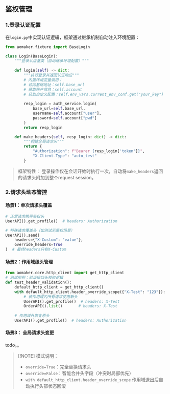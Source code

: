 ## 鉴权管理
### 1.登录认证配置
在`login.py`中实现认证逻辑，框架通过继承机制自动注入环境配置：
```python
from aomaker.fixture import BaseLogin

class Login(BaseLogin):
    """登录认证基类（自动继承环境配置）"""
    
    def login(self) -> dict:
        """执行登录并返回认证响应"""
        # 内置环境变量调用：
        # 访问基础地址：self.base_url
        # 获取账户信息：self.account
        # 获取自定义配置：self.env_vars.current_env_conf.get("your_key")
        
        resp_login = auth_service.login(
            base_url=self.base_url,
            username=self.account["user"],
            password=self.account["pwd"]
        )
        return resp_login

    def make_headers(self, resp_login: dict) -> dict:
        """构建全局请求头"""
        return {
            "Authorization": f"Bearer {resp_login['token']}",
            "X-Client-Type": "auto_test"
        }

```

> 框架特性：
> 登录操作仅在会话开始时执行一次，自动将`make_headers`返回的请求头附加到整个request session。

### 2.请求头动态管控
#### 场景1：单次请求头覆盖

```python
# 正常请求携带鉴权头
UserAPI().get_profile()  # headers: Authorization

# 特殊请求覆盖头（如测试无鉴权场景）
UserAPI().send(
    headers={"X-Custom": "value"}, 
    override_headers=True
)  # 最终headers只有X-Custom
```

#### 场景2：作用域级头管理
```python
from aomaker.core.http_client import get_http_client
# 测试用例：验证接口头校验逻辑
def test_header_validation():
	default_http_client = get_http_client()
    with default_http_client.header_override_scope({"X-Test": "123"}):
        # 该作用域内所有请求使用新头
        UserAPI().get_profile()  # headers: X-Test
        OrderAPI().list()       # headers: X-Test
        
    # 作用域外恢复原头
    UserAPI().get_profile()  # headers: Authorization
```

#### 场景3： 全局请求头变更
todo。。

>[!NOTE] 模式说明：
>- `override=True`：完全替换请求头
>- `override=False`：智能合并头字段（冲突时局部优先）
>- `with default_http_client.header_override_scope` 作用域退出后自动执行头部状态回滚
